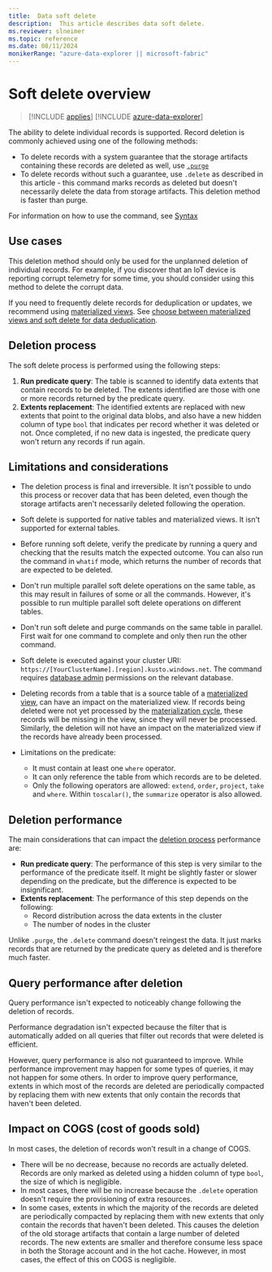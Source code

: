 ```yaml
---
title:  Data soft delete
description:  This article describes data soft delete.
ms.reviewer: slneimer
ms.topic: reference
ms.date: 08/11/2024
monikerRange: "azure-data-explorer || microsoft-fabric"
---
```

# Soft delete overview

> [!INCLUDE [applies](../includes/applies-to-version/applies.md)] [!INCLUDE [azure-data-explorer](../includes/applies-to-version/azure-data-explorer.md)]

The ability to delete individual records is supported. Record deletion is commonly achieved using one of the following methods:

* To delete records with a system guarantee that the storage artifacts containing these records are deleted as well, use [`.purge`](data-purge.md)
* To delete records without such a guarantee, use `.delete` as described in this article - this command marks records as deleted but doesn't necessarily delete the data from storage artifacts. This deletion method is faster than purge.

For information on how to use the command, see [Syntax](../management/soft-delete-command.md)

## Use cases

This deletion method should only be used for the unplanned deletion of individual records. For example, if you discover that an IoT device is reporting corrupt telemetry for some time, you should consider using this method to delete the corrupt data.

If you need to frequently delete records for deduplication or updates, we recommend using [materialized views](../management/materialized-views/materialized-view-overview.md). See [choose between materialized views and soft delete for data deduplication](/azure/data-explorer/dealing-with-duplicates#choose-between-materialized-views-and-soft-delete-for-data-deduplication).

## Deletion process

The soft delete process is performed using the following steps:

1. **Run predicate query**: The table is scanned to identify data extents that contain records to be deleted. The extents identified are those with one or more records returned by the predicate query.
1. **Extents replacement**: The identified extents are replaced with new extents that point to the original data blobs, and also have a new hidden column of type `bool` that indicates per record whether it was deleted or not. Once completed, if no new data is ingested, the predicate query won't return any records if run again.

## Limitations and considerations

* The deletion process is final and irreversible. It isn't possible to undo this process or recover data that has been deleted, even though the storage artifacts aren't necessarily deleted following the operation.

* Soft delete is supported for native tables and materialized views. It isn't supported for external tables.

* Before running soft delete, verify the predicate by running a query and checking that the results match the expected outcome. You can also run the command in `whatif` mode, which returns the number of records that are expected to be deleted.

* Don't run multiple parallel soft delete operations on the same table, as this may result in failures of some or all the commands. However, it's possible to run multiple parallel soft delete operations on different tables.

* Don't run soft delete and purge commands on the same table in parallel. First wait for one command to complete and only then run the other command.

* Soft delete is executed against your cluster URI: `https://[YourClusterName].[region].kusto.windows.net`. The command requires [database admin](../access-control/role-based-access-control.md) permissions on the relevant database.

* Deleting records from a table that is a source table of a [materialized view](../management/materialized-views/materialized-view-overview.md), can have an impact on the materialized view. If records being deleted were not yet processed by the [materialization cycle](../management/materialized-views/materialized-view-overview.md#how-materialized-views-work), these records will be missing in the view, since they will never be processed. Similarly, the deletion will not have an impact on the materialized view if the records have already been processed.

* Limitations on the predicate:
  * It must contain at least one `where` operator.
  * It can only reference the table from which records are to be deleted.
  * Only the following operators are allowed: `extend`, `order`, `project`, `take` and `where`. Within `toscalar()`, the `summarize` operator is also allowed.

## Deletion performance

The main considerations that can impact the [deletion process](#deletion-process) performance are:

* **Run predicate query**: The performance of this step is very similar to the performance of the predicate itself. It might be slightly faster or slower depending on the predicate, but the difference is expected to be insignificant.
* **Extents replacement**: The performance of this step depends on the following:
    * Record distribution across the data extents in the cluster
    * The number of nodes in the cluster

Unlike `.purge`, the `.delete` command doesn't reingest the data. It just marks records that are returned by the predicate query as deleted and is therefore much faster.

## Query performance after deletion

Query performance isn't expected to noticeably change following the deletion of records.

Performance degradation isn't expected because the filter that is automatically added on all queries that filter out records that were deleted is efficient.

However, query performance is also not guaranteed to improve. While performance improvement may happen for some types of queries, it may not happen for some others. In order to improve query performance, extents in which most of the records are deleted are periodically compacted by replacing them with new extents that only contain the records that haven't been deleted.

## Impact on COGS (cost of goods sold)

In most cases, the deletion of records won't result in a change of COGS.

* There will be no decrease, because no records are actually deleted. Records are only marked as deleted using a hidden column of type `bool`, the size of which is negligible.
* In most cases, there will be no increase because the `.delete` operation doesn't require the provisioning of extra resources.
* In some cases, extents in which the majority of the records are deleted are periodically compacted by replacing them with new extents that only contain the records that haven't been deleted. This causes the deletion of the old storage artifacts that contain a large number of deleted records. The new extents are smaller and therefore consume less space in both the Storage account and in the hot cache. However, in most cases, the effect of this on COGS is negligible.
